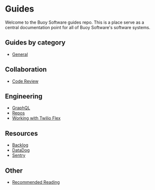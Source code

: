 # Guides

Welcome to the Buoy Software guides repo. This is a place serve as a central
documentation point for all of Buoy Software's software systems.

## Guides by category

* [General](general/README.md)

## Collaboration

* [Code Review](code-review/README.md)

## Engineering

* [GraphQL](graphql/README.md)
* [Repos](repos.md)
* [Working with Twilio Flex](twilio/README.md)

## Resources

* [Backlog](https://trello.com/b/QTdsdkpQ/engineering)
* [DataDog](https://www.datadoghq.com/)
* [Sentry](https://sentry.io/organizations)

## Other
* [Recommended Reading](reading.md)
